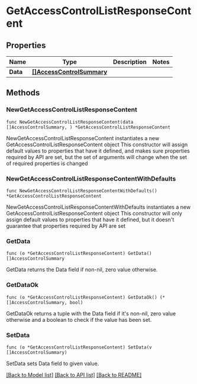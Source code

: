 # GetAccessControlListResponseContent

## Properties

Name | Type | Description | Notes
------------ | ------------- | ------------- | -------------
**Data** | [**[]AccessControlSummary**](AccessControlSummary.md) |  | 

## Methods

### NewGetAccessControlListResponseContent

`func NewGetAccessControlListResponseContent(data []AccessControlSummary, ) *GetAccessControlListResponseContent`

NewGetAccessControlListResponseContent instantiates a new GetAccessControlListResponseContent object
This constructor will assign default values to properties that have it defined,
and makes sure properties required by API are set, but the set of arguments
will change when the set of required properties is changed

### NewGetAccessControlListResponseContentWithDefaults

`func NewGetAccessControlListResponseContentWithDefaults() *GetAccessControlListResponseContent`

NewGetAccessControlListResponseContentWithDefaults instantiates a new GetAccessControlListResponseContent object
This constructor will only assign default values to properties that have it defined,
but it doesn't guarantee that properties required by API are set

### GetData

`func (o *GetAccessControlListResponseContent) GetData() []AccessControlSummary`

GetData returns the Data field if non-nil, zero value otherwise.

### GetDataOk

`func (o *GetAccessControlListResponseContent) GetDataOk() (*[]AccessControlSummary, bool)`

GetDataOk returns a tuple with the Data field if it's non-nil, zero value otherwise
and a boolean to check if the value has been set.

### SetData

`func (o *GetAccessControlListResponseContent) SetData(v []AccessControlSummary)`

SetData sets Data field to given value.



[[Back to Model list]](../README.md#documentation-for-models) [[Back to API list]](../README.md#documentation-for-api-endpoints) [[Back to README]](../README.md)


